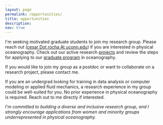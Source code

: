 ```yaml
---
layout: page
permalink: /opportunities/
title: opportunities
description:
nav: true
---
```


I'm seeking motivated graduate students to join my
research group. Please reach out ([cesar Dot rocha At uconn.edu](cesar.rocha@uconn.edu)) if you are
interested in physical oceanography. Check out our active
research <ins>[projects](../research)</ins> and review the steps for applying to our
<ins>[graduate program](https://marinesciences.uconn.edu/academic/apply-grad/)</ins> in oceanography.

If you would like to join my group as a postdoc or want to collaborate on a research project, please contact me.

If you are an undergrad looking for training in data analysis  or computer modeling
or applied fluid mechanics, a research experience
in my group could be well-suited for you. No prior experience in physical oceanography is required.
Reach out to me directly if interested.


*I'm committed to building a diverse and inclusive research group, and I strongly
encourage applications from women and minority groups underrepresented in physical oceanography.*

